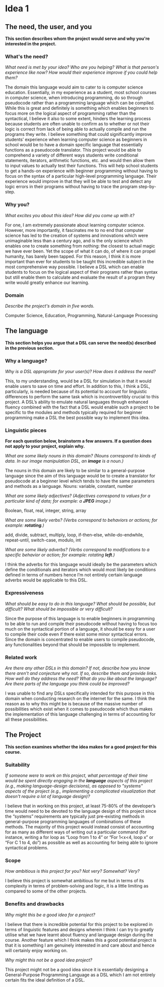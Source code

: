 # Idea 1

## The need, the user, and you
**This section describes whom the project would serve and why you're interested
in the project.**


### What's the need?
_What need is met by your idea? Who are you helping? What is that person's
experience like now? How would their experience improve if you could help 
them?_

The domain this language would aim to cater to is computer science education. Essentially, in my experience as a student, most school courses in computer science, when introducing programming, do so through pseudocode rather than a programming language which can be compiled. While this is great and definitely is something which enables beginners to focus more on the logical aspect of programming rather than the syntactical, I believe it also to some extent, hinders the learning process because students are often unable to confirm as to whether or not their logic is correct from lack of being able to actually compile and run the programs they write. I believe something that could significantly improve students’ experience when learning computer science as beginners in school would be to have a domain specific language that essentially functions as a pseudocode translator. This project would be able to comprehend a variety of different ways students write conditional statements, iterators, arithmetic functions, etc. and would then allow them to input values to actually test their functions. This will help school students to get a hands-on experience with beginner programming without having to focus on the syntax of a particular high-level programming language. Their experience would improve in that they will be able to test and detect any logic errors in their programs without having to trace the program step-by-step.

### Why you?
_What excites you about this idea? How did you come up with it?_

For one, I am extremely passionate about learning computer science. However, more importantly, it fascinates me to no end that computer science has led to the creation of systems and innovations which were unimaginable less than a century ago, and is the only science which enables one to create something from nothing: the closest to actual magic we have ever been. Yet the scope of what it can do, of where it can propel humanity, has barely been tapped. For this reason, I think it is more important than ever for students to be taught this incredible subject in the most comprehensive way possible. I believe a DSL which can enable students to focus on the logical aspect of their programs rather than syntax but still enable them to calculate and evaluate the result of a program they write would greatly enhance our learning.

### Domain
_Describe the project's domain in five words._

Computer Science, Education, Programming, Natural-Language Processing

## The language
**This section helps you argue that a DSL can serve the need(s) described in
the previous section.**

### Why a language?
_Why is a DSL appropriate for your user(s)? How does it address the need?_

This, to my understanding, would be a DSL for simulation in that it would enable users to save on time and effort. In addition to this, I think a DSL, particularly, is needed because of its potential to account for linguistic differences to perform the same task which is incontrovertibly crucial to this project. A DSL’s ability to emulate natural languages through enhanced fluency combined with the fact that a DSL would enable such a project to be specific to the modules and methods typically required for beginner programming make a DSL the best possible way to implement this idea.

### Linguistic pieces
**For each question below, brainstorm a few answers. If a question does not
apply to your project, explain why.**

_What are some likely nouns in this domain? (Nouns correspond to kinds of
data. In our image manipulation DSL, an **image** is a noun.)_

The nouns in this domain are likely to be similar to a general-purpose language since the aim of this language would be to create a translator for pseudocode at a beginner level which tends to have the same parameters and methods as a language.
Nouns: variable, constant, number

_What are some likely adjectives? (Adjectives correspond to values for a
particular kind of data; for example: a **JPEG** image.)_ 

Boolean, float, real, integer, string, array

_What are some likely verbs? (Verbs correspond to behaviors or actions; for
example: **rotating**.)_

add, divide, subtract, multiply, loop, if-then-else, while-do-endwhile, repeat-until, switch-case, modulo, int

_What are some likely adverbs? (Verbs correspond to modifications to a specific
behavior or action; for example: rotating **left**.)_

I think the adverbs for this language would ideally be the parameters which define the conditionals and iterators which would most likely be conditions defined in terms of numbers hence I’m not entirely certain language adverbs would be applicable to this DSL.

### Expressiveness
_What should be easy to do in this language? What should be possible, but
difficult? What should be impossible or very difficult?_

Since the purpose of this language is to enable beginners in programming to be able to run and compile their pseudocode without having to focus too much on the syntactical portion of a language, it should be easy for a user to compile their code even if there exist some minor syntactical errors. Since the domain is concentrated to enable users to compile pseudocode, any functionalities beyond that should be impossible to implement.

### Related work
_Are there any other DSLs in this domain? If not, describe how you know there
aren't and conjecture why not. If so, describe them and provide links. How well
do they address the need? What do you like about the language? Are there parts
of the language you think could be improved?_

I was unable to find any DSLs specifically intended for this purpose in this domain when conducting research on the internet for the same. I think the reason as to why this might be is because of the massive number of possibilities which exist when it comes to pseudocode which thus makes the implementation of this language challenging in terms of accounting for all these possibilities.

## The Project
**This section examines whether the idea makes for a good project for this
course.**

### Suitability
_If someone were to work on this project, what percentage of their time would be
spent directly engaging in the **language** aspects of this project (e.g.,
making language-design decisions), as opposed to "systems" aspects of the
project (e.g., implementing a complicated visualization that doesn't require a
lot of language design)?_

I believe that in working on this project, at least 75-80% of the developer’s time would need to be devoted to the language design of this project since the “systems” requirements are typically just pre-existing methods in general-purpose programming languages of combinations of these methods. The majority of this project would instead consist of accounting for as many as different ways of writing out a particular command (for instance, writing a for loop as “Loop from 1 to 4” or “For 1<x<4, loop x” or “For C 1 to 4, do”)  as possible as well as accounting for being able to ignore syntactical problems.

### Scope
_How ambitious is this project for you? Not very? Somewhat? Very?_

I believe this project is somewhat ambitious for me but in terms of its complexity in terms of problem-solving and logic, it is a little limiting as compared to some of the other projects.

### Benefits and drawbacks
_Why might this be a good idea for a project?_

I believe that there is incredible potential for this project to be explored in terms of linguistic features and designs wherein I think I can try to greatly utilise what we have learnt about fluency and language design during the course. Another feature which I think makes this a good potential project is that it is something I am genuinely interested in and care about and hence will certainly enjoy working on.

_Why might this not be a good idea project?_

This project might not be a good idea since it is essentially designing a General-Purpose Programming Language as a DSL which I am not entirely certain fits the ideal definition of a DSL.
